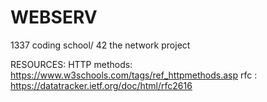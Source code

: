 # WEBSERV
1337 coding school/ 42 the network project

RESOURCES:
HTTP methods: 
https://www.w3schools.com/tags/ref_httpmethods.asp
rfc : https://datatracker.ietf.org/doc/html/rfc2616
